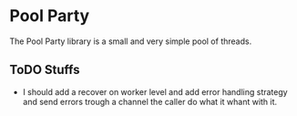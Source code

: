 # Pool Party

The Pool Party library is a small and very simple pool of threads.

## ToDO Stuffs

* I should add a recover on worker level and add error handling strategy and send errors trough a channel the caller do what it whant with it.
